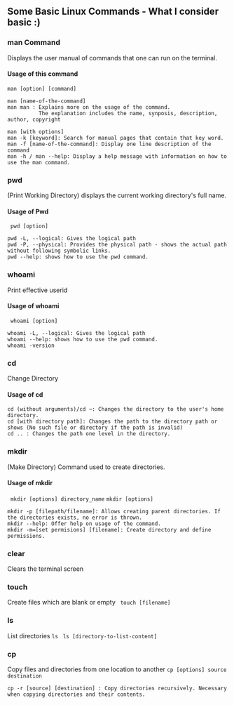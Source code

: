 ## Some Basic Linux Commands - What I consider basic :)

### man Command
Displays the user manual of commands that one can run on the terminal. 

#### Usage of this command
``` man [option] [command] ```

    man [name-of-the-command]
    man man : Explains more on the usage of the command. 
              The explanation includes the name, synposis, description, author, copyright

    man [with options]
    man -k [keyword]: Search for manual pages that contain that key word.
    man -f [name-of-the-command]: Display one line description of the command
    man -h / man --help: Display a help message with information on how to use the man command.

### pwd
(Print Working Directory) displays the current working directory's full name.

#### Usage of Pwd
``` pwd [option]```

    pwd -L, --logical: Gives the logical path
    pwd -P, --physical: Provides the physical path - shows the actual path without following symbolic links.
    pwd --help: shows how to use the pwd command.
    

### whoami
Print effective userid

#### Usage of whoami
``` whoami [option]```

    whoami -L, --logical: Gives the logical path
    whoami --help: shows how to use the pwd command.
    whoami -version

### cd
Change Directory

#### Usage of cd

    cd (without arguments)/cd ~: Changes the directory to the user's home directory.
    cd [with directory path]: Changes the path to the directory path or shows (No such file or directory if the path is invalid)
    cd .. : Changes the path one level in the directory.
   

### mkdir
(Make Directory) Command used to create directories. 

#### Usage of mkdir
``` mkdir [options] directory_name```
``` mkdir [options] ```

    mkdir -p [filepath/filename]: Allows creating parent directories. If the directories exists, no error is thrown.
    mkdir --help: Offer help on usage of the command.
    mkdir -m=[set permisions] [filename]: Create directory and define permissions. 

### clear
Clears the terminal screen


### touch
Create files which are blank or empty
``` touch [filename]```

### ls
List directories
``` ls ```
``` ls [directory-to-list-content]```

### cp
Copy files and directories from one location to another
``` cp [options] source destination ```

    cp -r [source] [destination] : Copy directories recursively. Necessary when copying directories and their contents.
    
    


    
 

    
    


   